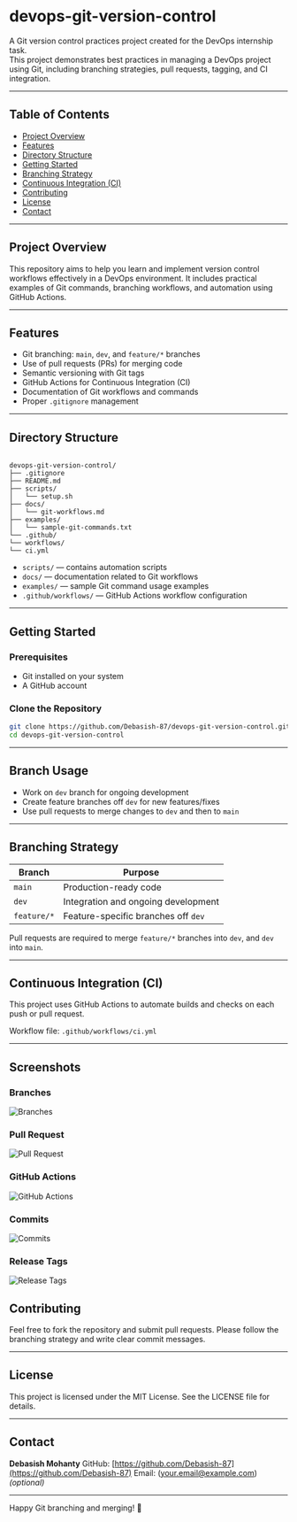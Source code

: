 # devops-git-version-control

A Git version control practices project created for the DevOps internship task.  
This project demonstrates best practices in managing a DevOps project using Git, including branching strategies, pull requests, tagging, and CI integration.

---

## Table of Contents

- [Project Overview](#project-overview)
- [Features](#features)
- [Directory Structure](#directory-structure)
- [Getting Started](#getting-started)
- [Branching Strategy](#branching-strategy)
- [Continuous Integration (CI)](#continuous-integration-ci)
- [Contributing](#contributing)
- [License](#license)
- [Contact](#contact)

---

## Project Overview

This repository aims to help you learn and implement version control workflows effectively in a DevOps environment. It includes practical examples of Git commands, branching workflows, and automation using GitHub Actions.

---

## Features

- Git branching: `main`, `dev`, and `feature/*` branches  
- Use of pull requests (PRs) for merging code  
- Semantic versioning with Git tags  
- GitHub Actions for Continuous Integration (CI)  
- Documentation of Git workflows and commands  
- Proper `.gitignore` management

---

## Directory Structure

```

devops-git-version-control/
├── .gitignore
├── README.md
├── scripts/
│   └── setup.sh
├── docs/
│   └── git-workflows.md
├── examples/
│   └── sample-git-commands.txt
└── .github/
└── workflows/
└── ci.yml

````

- `scripts/` — contains automation scripts  
- `docs/` — documentation related to Git workflows  
- `examples/` — sample Git command usage examples  
- `.github/workflows/` — GitHub Actions workflow configuration  

---

## Getting Started

### Prerequisites

- Git installed on your system  
- A GitHub account  

### Clone the Repository

```bash
git clone https://github.com/Debasish-87/devops-git-version-control.git
cd devops-git-version-control
````

---

## Branch Usage

* Work on `dev` branch for ongoing development
* Create feature branches off `dev` for new features/fixes
* Use pull requests to merge changes to `dev` and then to `main`

---

## Branching Strategy

| Branch      | Purpose                             |
| ----------- | ----------------------------------- |
| `main`      | Production-ready code               |
| `dev`       | Integration and ongoing development |
| `feature/*` | Feature-specific branches off `dev` |

Pull requests are required to merge `feature/*` branches into `dev`, and `dev` into `main`.

---

## Continuous Integration (CI)

This project uses GitHub Actions to automate builds and checks on each push or pull request.

Workflow file: `.github/workflows/ci.yml`

---

## Screenshots

### Branches
![Branches](screenshots/branches.png)

### Pull Request
![Pull Request](screenshots/pull-request.png)

### GitHub Actions
![GitHub Actions](screenshots/action.png)

### Commits
![Commits](screenshots/commits.png)

### Release Tags
![Release Tags](screenshots/release-tags.png)


## Contributing

Feel free to fork the repository and submit pull requests. Please follow the branching strategy and write clear commit messages.

---

## License

This project is licensed under the MIT License. See the LICENSE file for details.

---

## Contact

**Debasish Mohanty**
GitHub: [https://github.com/Debasish-87](https://github.com/Debasish-87)
Email: ([your.email@example.com](mailto:your.email@example.com)) *(optional)*

---

Happy Git branching and merging! 🚀

```


